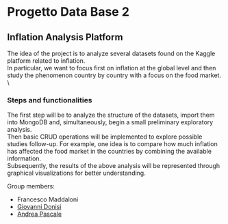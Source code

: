 # Progetto Data Base 2
## Inflation Analysis Platform
The idea of the project is to analyze several datasets found on the Kaggle platform related to inflation. \
In particular, we want to focus first on inflation at the global level and then
study the phenomenon country by country with a focus on the food market. \

### Steps and functionalities
The first step will be to analyze the structure of the datasets, import them into MongoDB and,
simultaneously, begin a small preliminary exploratory analysis. \
Then basic CRUD operations will be implemented to explore possible studies
follow-up. For example, one idea is to compare how much inflation has affected the
food market in the countries by combining the available information. \
Subsequently, the results of the above analysis will be represented through
graphical visualizations for better understanding.

Group members:
- Francesco Maddaloni
- [Giovanni Donisi](https://github.com/gdonisi)
- [Andrea Pascale](https://github.com/AndreaPascale)
